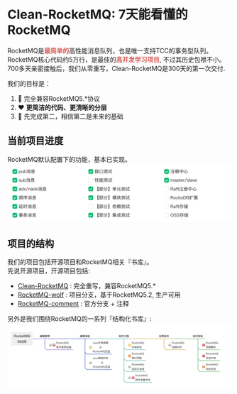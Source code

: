 # Clean-RocketMQ: 7天能看懂的RocketMQ 
RocketMQ是<strong style="color:#D55F5B;">最简单的</strong>高性能消息队列，也是唯一支持TCC的事务型队列。<br />
RocketMQ核心代码约5万行，是最佳的<strong style="color:#D55F5B;">高并发学习项目</strong>, 不过其历史包袱不小。<br />
700多天亲密接触后，我们从零重写，Clean-RocketMQ是300天的第一次交付.

我们的目标是：
1. :rocket: 完全兼容RocketMQ5.*协议
2. :heart: <strong>更简洁的代码、更清晰的分层</strong>
3. :brain: 先完成第二，相信第二是未来的基础

## 当前项目进度
RocketMQ默认配置下的功能，基本已实现。
![项目进度](/docs/cn/img/wolfmq-progress.png "项目进度")


## 项目的结构
我们的项目包括开源项目和RocketMQ相关『书库』。<br />
先说开源项目，开源项目包括:
* [Clean-RocketMQ](https://github.com/wolforest/clean-rocketmq) : 完全重写，兼容RocketMQ5.*
* [RocketMQ-wolf](https://github.com/wolforest/rocketmq-wolf) : 项目分支，基于RocketMQ5.2, 生产可用
* [RocketMQ-comment](https://github.com/wolforest/rocketmq-comment) : 官方分支 + 注释

另外是我们围绕RocketMQ的一系列『结构化书库』:
![RocketMQ书库](/docs/cn/img/rocketmq-books.png "RocketMQ书库")



